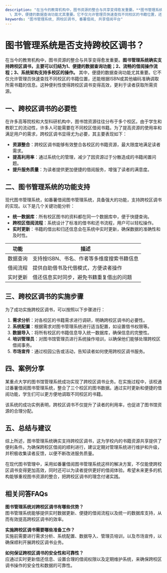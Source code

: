 ```yaml
---
description: "在当今的教育机构中，图书资源的整合与共享变得愈发重要。**图书管理系统确实支持跨校区调书，主要可以归结为1、便捷的数据查询功能；2、流畅的借阅操作流程；3、系统架构支持多校区的操作。**\
  \ 其中，便捷的数据查询功能尤其重要。它不仅允许管理员快速查找不同校区的书籍位置，还能根据ISBN或其他编码准确调取所需书籍的信息。这种便利性使得跨校区调书变得高效，更利于读者获取所需资源。"
keywords: "图书管理系统, 跨校区调书, 番薯借阅, 共享借阅平台"
---
```

# 图书管理系统是否支持跨校区调书？

在当今的教育机构中，图书资源的整合与共享变得愈发重要。**图书管理系统确实支持跨校区调书，主要可以归结为1、便捷的数据查询功能；2、流畅的借阅操作流程；3、系统架构支持多校区的操作。** 其中，便捷的数据查询功能尤其重要。它不仅允许管理员快速查找不同校区的书籍位置，还能根据ISBN或其他编码准确调取所需书籍的信息。这种便利性使得跨校区调书变得高效，更利于读者获取所需资源。

## **一、跨校区调书的必要性**

在许多高等院校和大型科研机构中，图书馆资源往往分布于多个校区。由于学生和教职工的流动性，许多人可能需要在不同校区借阅书籍。为了提高资源的使用率和满足用户的需求，跨校区调书显得尤为必要，其主要表现如下：

- **资源整合**：跨校区调书能够有效整合各校区的书籍资源，最大限度地满足读者需求。
- **提高利用率**：通过系统化的管理，减少了因资源过于分散造成的书籍闲置问题。
- **提升服务质量**：为读者提供更加便捷的借阅服务，增强了读者的满意度。

## **二、图书管理系统的功能支持**

现代图书管理系统，如番薯借阅图书管理系统，具备强大的功能，支持跨校区调书的实现。以下是几个关键功能分析：

- **统一数据库**：所有校区图书的资料都在同一个数据库中，便于快捷查询。
- **跨校区借阅流程**：系统设计了标准的借书和还书流程，用户可以轻松操作。
- **实时更新**：书籍的借出和归还信息会在系统中实时更新，确保数据的准确性和及时性。

| 功能       | 描述                                           |
|------------|------------------------------------------------|
| 数据查询   | 支持按ISBN、书名、作者等多维度搜索书籍信息   |
| 借阅流程   | 提供自助借书及代借模式，方便读者操作           |
| 实时更新   | 借还信息实时同步，避免书籍重复借出的问题     |

## **三、跨校区调书的实施步骤**

为了成功实施跨校区调书，可以按照以下步骤进行：

1. **需求分析**：对各校区的书籍需求进行调研，明确跨校区调书的必要性。
2. **系统配置**：根据需求对图书管理系统进行适当配置，如设置借书权限等。
3. **数据导入**：将所有校区的书籍信息导入统一数据库，确保信息的完整性。
4. **培训管理员**：对图书馆管理员进行系统操作培训，以确保他们能够处理跨校区借阅事务。
5. **市场宣传**：通过校园公告或活动，告知读者如何使用跨校区调书服务。

## **四、案例分享**

某重点大学的图书馆管理系统成功实现了跨校区调书业务。在实施过程中，该校通过番薯借阅图书管理系统，整合了三个校区的图书数据。通过实时更新和便捷的借阅功能，学生们可以更方便地调取不同校区的书籍。

该系统的成功实例表明，跨校区调书不仅提升了读者的利用率，也促进了图书馆资源的合理分配。

## **五、总结与建议**

综上所述，图书管理系统确实支持跨校区调书，这为学校内的书籍资源共享提供了便利条件。为确保跨校区借阅的顺利进行，建议定期对管理系统进行维护和升级，并积极收集读者反馈，以便不断改进服务质量。

在现代图书管理中，采用如番薯借阅图书管理系统这样的解决方案，不仅能使跨校区调书变得更加高效，同时还可以为读者提供更好的借阅体验。希望未来更多的机构能够重视图书资源的整合，把跨校区调书的理念付诸实践。

## 相关问答FAQs

**图书管理系统对跨校区调书有哪些优势？**  
图书管理系统能够提供实时数据更新、便捷的借阅流程以及统一的数据库支持，从而有效提高跨校区调书的效率。

**实施跨校区调书需要哪些准备工作？**  
实施前需要进行需求分析、系统配置、数据导入、管理员培训，以及市场宣传，以确保顺利开展跨校区调书业务。

**如何保证跨校区调书的安全性和可靠性？**  
应通过实时更新借还信息、设置合理的借阅权限以及定期维护系统，来确保跨校区调书操作的安全性和数据的可靠性。
